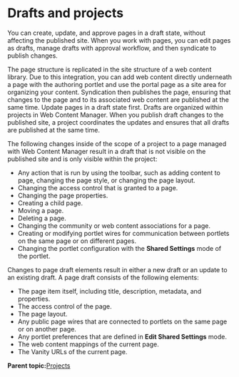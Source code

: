 # Drafts and projects 

You can create, update, and approve pages in a draft state, without affecting the published site. When you work with pages, you can edit pages as drafts, manage drafts with approval workflow, and then syndicate to publish changes.

The page structure is replicated in the site structure of a web content library. Due to this integration, you can add web content directly underneath a page with the authoring portlet and use the portal page as a site area for organizing your content. Syndication then publishes the page, ensuring that changes to the page and to its associated web content are published at the same time. Update pages in a draft state first. Drafts are organized within projects in Web Content Manager. When you publish draft changes to the published site, a project coordinates the updates and ensures that all drafts are published at the same time.

The following changes inside of the scope of a project to a page managed with Web Content Manager result in a draft that is not visible on the published site and is only visible within the project:

-   Any action that is run by using the toolbar, such as adding content to page, changing the page style, or changing the page layout.
-   Changing the access control that is granted to a page.
-   Changing the page properties.
-   Creating a child page.
-   Moving a page.
-   Deleting a page.
-   Changing the community or web content associations for a page.
-   Creating or modifying portlet wires for communication between portlets on the same page or on different pages.
-   Changing the portlet configuration with the **Shared Settings** mode of the portlet.

Changes to page draft elements result in either a new draft or an update to an existing draft. A page draft consists of the following elements:

-   The page item itself, including title, description, metadata, and properties.
-   The access control of the page.
-   The page layout.
-   Any public page wires that are connected to portlets on the same page or on another page.
-   Any portlet preferences that are defined in **Edit Shared Settings** mode.
-   The web content mappings of the current page.
-   The Vanity URLs of the current page.

**Parent topic:**[Projects ](../wcm/wcm_proj_overview.md)

